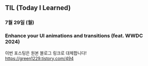 ## TIL (Today I Learned)

### 7월 29일 (월)    
### Enhance your UI animations and transitions (feat. WWDC 2024)     
이번 포스팅은 원본 블로그 링크로 대체합니다!   
https://green1229.tistory.com/494       